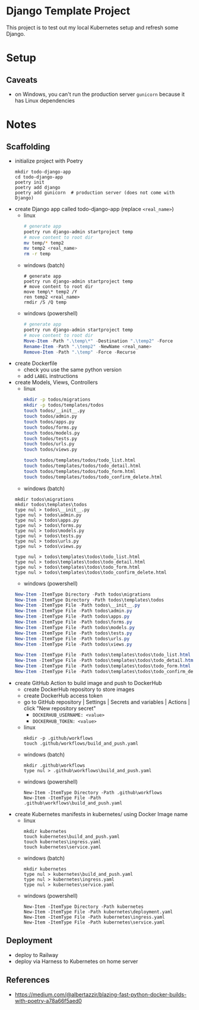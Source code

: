 # Django Template Project
This project is to test out my local Kubernetes setup and refresh some Django.

# Setup
## Caveats
- on Windows, you can't run the production server `gunicorn` because it has Linux dependencies

# Notes
## Scaffolding
- initialize project with Poetry
  ```
  mkdir todo-django-app
  cd todo-django-app
  poetry init
  poetry add django
  poetry add gunicorn  # production server (does not come with Django)
  ```
- create Django app called todo-django-app (replace `<real_name>`)
  - linux
    ```bash
    # generate app
    poetry run django-admin startproject temp
    # move content to root dir
    mv temp/* temp2
    mv temp2 <real_name>
    rm -r temp
    ```
  - windows (batch)
    ```batch
    # generate app
    poetry run django-admin startproject temp
    # move content to root dir
    move temp\* temp2 /Y
    ren temp2 <real_name>
    rmdir /S /Q temp
    ```
  - windows (powershell)
    ```powershell
    # generate app
    poetry run django-admin startproject temp
    # move content to root dir
    Move-Item -Path ".\temp\*" -Destination ".\temp2" -Force
    Rename-Item -Path ".\temp2" -NewName <real_name>
    Remove-Item -Path ".\temp" -Force -Recurse
    ```
- create Dockerfile
  - check you use the same python version
  - add `LABEL` instructions
- create Models, Views, Controllers
  - linux
    ```bash
    mkdir -p todos/migrations
    mkdir -p todos/templates/todos
    touch todos/__init__.py
    touch todos/admin.py
    touch todos/apps.py
    touch todos/forms.py
    touch todos/models.py
    touch todos/tests.py
    touch todos/urls.py
    touch todos/views.py

    touch todos/templates/todos/todo_list.html
    touch todos/templates/todos/todo_detail.html
    touch todos/templates/todos/todo_form.html
    touch todos/templates/todos/todo_confirm_delete.html
    ```
  - windows (batch)
  ```batch
  mkdir todos\migrations
  mkdir todos\templates\todos
  type nul > todos\__init__.py
  type nul > todos\admin.py
  type nul > todos\apps.py
  type nul > todos\forms.py
  type nul > todos\models.py
  type nul > todos\tests.py
  type nul > todos\urls.py
  type nul > todos\views.py

  type nul > todos\templates\todos\todo_list.html
  type nul > todos\templates\todos\todo_detail.html
  type nul > todos\templates\todos\todo_form.html
  type nul > todos\templates\todos\todo_confirm_delete.html

  ```
  - windows (powershell)
  ```powershell
  New-Item -ItemType Directory -Path todos\migrations
  New-Item -ItemType Directory -Path todos\templates\todos
  New-Item -ItemType File -Path todos\__init__.py
  New-Item -ItemType File -Path todos\admin.py
  New-Item -ItemType File -Path todos\apps.py
  New-Item -ItemType File -Path todos\forms.py
  New-Item -ItemType File -Path todos\models.py
  New-Item -ItemType File -Path todos\tests.py
  New-Item -ItemType File -Path todos\urls.py
  New-Item -ItemType File -Path todos\views.py

  New-Item -ItemType File -Path todos\templates\todos\todo_list.html
  New-Item -ItemType File -Path todos\templates\todos\todo_detail.html
  New-Item -ItemType File -Path todos\templates\todos\todo_form.html
  New-Item -ItemType File -Path todos\templates\todos\todo_confirm_delete.html
  ```
- create GitHub Action to build image and push to DockerHub
  - create DockerHub repository to store images
  - create DockerHub access token
  - go to GitHub repository | Settings | Secrets and variables | Actions | click "New repository secret"
    - `DOCKERHUB_USERNAME: <value>`
    - `DOCKERHUB_TOKEN: <value>`
  - linux
    ```
    mkdir -p .github/workflows
    touch .github/workflows/build_and_push.yaml
    ```
  - windows (batch)
    ```
    mkdir .github\workflows
    type nul > .github\workflows\build_and_push.yaml
    ```
  - windows (powershell)
    ```
    New-Item -ItemType Directory -Path .github\workflows
    New-Item -ItemType File -Path .github\workflows\build_and_push.yaml
    ```
- create Kubernetes manifests in kubernetes/ using Docker Image name
  - linux
    ```
    mkdir kubernetes
    touch kubernetes\build_and_push.yaml
    touch kubernetes\ingress.yaml
    touch kubernetes\service.yaml
    ```
  - windows (batch)
    ```
    mkdir kubernetes
    type nul > kubernetes\build_and_push.yaml
    type nul > kubernetes\ingress.yaml
    type nul > kubernetes\service.yaml
    ```
  - windows (powershell)
    ```
    New-Item -ItemType Directory -Path kubernetes
    New-Item -ItemType File -Path kubernetes\deployment.yaml
    New-Item -ItemType File -Path kubernetes\ingress.yaml
    New-Item -ItemType File -Path kubernetes\service.yaml
    ```

## Deployment
- deploy to Railway
- deploy via Harness to Kubernetes on home server

## References
- https://medium.com/@albertazzir/blazing-fast-python-docker-builds-with-poetry-a78a66f5aed0